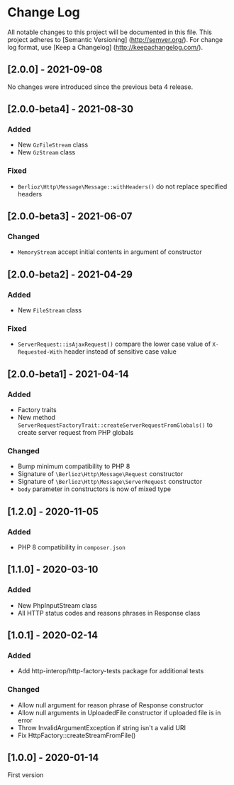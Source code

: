 # Change Log

All notable changes to this project will be documented in this file. This project adheres
to [Semantic Versioning] (http://semver.org/). For change log format,
use [Keep a Changelog] (http://keepachangelog.com/).

## [2.0.0] - 2021-09-08

No changes were introduced since the previous beta 4 release.

## [2.0.0-beta4] - 2021-08-30

### Added

- New `GzFileStream` class
- New `GzStream` class

### Fixed

- `Berlioz\Http\Message\Message::withHeaders()` do not replace specified headers

## [2.0.0-beta3] - 2021-06-07

### Changed

- `MemoryStream` accept initial contents in argument of constructor

## [2.0.0-beta2] - 2021-04-29

### Added

- New `FileStream` class

### Fixed

- `ServerRequest::isAjaxRequest()` compare the lower case value of `X-Requested-With` header instead of sensitive case value

## [2.0.0-beta1] - 2021-04-14

### Added

- Factory traits
- New method `ServerRequestFactoryTrait::createServerRequestFromGlobals()` to create server request from PHP globals

### Changed

- Bump minimum compatibility to PHP 8
- Signature of `\Berlioz\Http\Message\Request` constructor
- Signature of `\Berlioz\Http\Message\ServerRequest` constructor
- `body` parameter in constructors is now of mixed type

## [1.2.0] - 2020-11-05

### Added

- PHP 8 compatibility in `composer.json`

## [1.1.0] - 2020-03-10

### Added

- New PhpInputStream class
- All HTTP status codes and reasons phrases in Response class

## [1.0.1] - 2020-02-14

### Added

- Add http-interop/http-factory-tests package for additional tests

### Changed

- Allow null argument for reason phrase of Response constructor
- Allow null arguments in UploadedFile constructor if uploaded file is in error
- Throw InvalidArgumentException if string isn't a valid URI
- Fix HttpFactory::createStreamFromFile()

## [1.0.0] - 2020-01-14

First version
